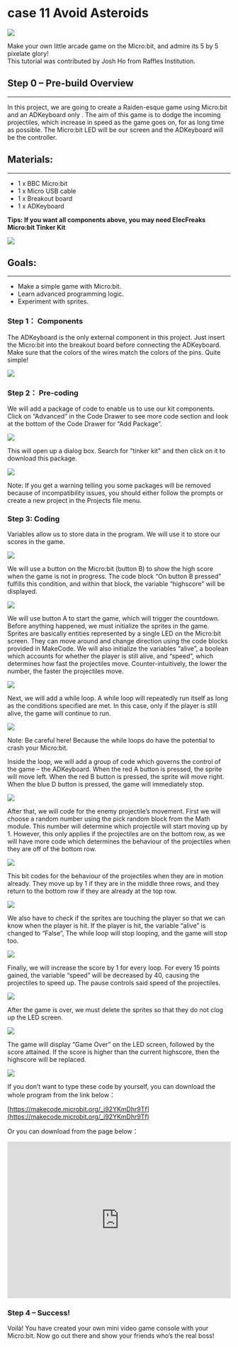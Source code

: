 # case 11 Avoid Asteroids 

![](./images/6AIPczM.jpg)

Make your own little arcade game on the Micro:bit, and admire its 5 by 5 pixelate glory!  
This tutorial was contributed by Josh Ho from Raffles Institution.  


## Step 0 – Pre-build Overview    
---    

In this project, we are going to create a Raiden-esque game using Micro:bit and an ADKeyboard only . The aim of this game is to dodge the incoming projectiles, which increase in speed as the game goes on, for as long time as possible. The Micro:bit LED will be our screen and the ADKeyboard will be the controller.  


## Materials:    
---  
 
- 1 x BBC Micro:bit  
- 1 x Micro USB cable  
- 1 x Breakout board  
- 1 x ADKeyboard  

**Tips: If you want all components above, you may need ElecFreaks Micro:bit Tinker Kit**  

![](./images/Mp5cNkJ.jpg)   


## Goals:    
---  

- Make a simple game with Micro:bit.    
- Learn advanced programming logic.  
- Experiment with sprites.  


### Step 1： Components  
  
The ADKeyboard is the only external component in this project. Just insert the Micro:bit into the breakout board before connecting the ADKeyboard. Make sure that the colors of the wires match the colors of the pins. Quite simple!  

![](./images/SbMCZYA.jpg)  

### Step 2： Pre-coding  
  
We will add a package of code to enable us to use our kit components. Click on “Advanced” in the Code Drawer to see more code section and look at the bottom of the Code Drawer for “Add Package”.  

![](./images/TCRoSBR.jpg)  

This will open up a dialog box. Search for "tinker kit" and then click on it to download this package.  

![](./images/8a7kDKF.png)  

Note: If you get a warning telling you some packages will be removed because of incompatibility issues, you should either follow the prompts or create a new project in the Projects file menu.  

### Step 3: Coding  
  
Variables allow us to store data in the program. We will use it to store our scores in the game.

![](./images/IpUHtHw.jpg)  

We will use a button on the Micro:bit (button B) to show the high score when the game is not in progress. The code block “On button B pressed” fulfills this condition, and within that block, the variable “highscore” will be displayed.  

![](./images/koVaer9.jpg)  

We will use button A to start the game, which will trigger the countdown. Before anything happened, we must initialize the sprites in the game. Sprites are basically entities represented by a single LED on the Micro:bit screen. They can move around and change direction using the code blocks provided in MakeCode. We will also initialize the variables “alive”, a boolean which accounts for whether the player is still alive, and “speed”, which determines how fast the projectiles move. Counter-intuitively, the lower the number, the faster the projectiles move.  

![](./images/WS9mJfW.jpg)  

Next, we will add a while loop. A while loop will repeatedly run itself as long as the conditions specified are met. In this case, only if the player is still alive, the game will continue to run.

![](./images/lkr8BiI.jpg)  

Note: Be careful here! Because the while loops do have the potential to crash your Micro:bit.

Inside the loop, we will add a group of code which governs the control of the game – the ADKeyboard. When the red A button is pressed, the sprite will move left. When the red B button is pressed, the sprite will move right. When the blue D button is pressed, the game will immediately stop.

![](./images/eLMZEwI.jpg)  

After that, we will code for the enemy projectile’s movement. First we will choose a random number using the pick random block from the Math module. This number will determine which projectile will start moving up by 1. However, this only applies if the projectiles are on the bottom row, as we will have more code which determines the behaviour of the projectiles when they are off of the bottom row.  

![](./images/4WWoybd.jpg)  

This bit codes for the behaviour of the projectiles when they are in motion already. They move up by 1 if they are in the middle three rows, and they return to the bottom row if they are already at the top row.

![](./images/pvmKWJo.jpg)  

We also have to check if the sprites are touching the player so that we can know when the player is hit. If the player is hit, the variable “alive” is changed to “False”, The while loop will stop looping, and the game will stop too.

![](./images/z21zJtA.jpg)  

Finally, we will increase the score by 1 for every loop. For every 15 points gained, the variable “speed” will be decreased by 40, causing the projectiles to speed up. The pause controls said speed of the projectiles.

![](./images/car77QA.jpg)  

After the game is over, we must delete the sprites so that they do not clog up the LED screen.

![](./images/I7IDuAL.jpg)  

The game will display “Game Over” on the LED screen, followed by the score attained. If the score is higher than the current highscore, then the highscore will be replaced.

![](./images/0YPq5ha.jpg)  

If you don’t want to type these code by yourself, you can download the whole program from the link below：  

[https://makecode.microbit.org/_i92YKmDhr9Tf](https://makecode.microbit.org/_i92YKmDhr9Tf)  

Or you can download from the page below：  

<div style="position:relative;height:0;padding-bottom:70%;overflow:hidden;"><iframe style="position:absolute;top:0;left:0;width:100%;height:100%;" src="https://makecode.microbit.org/#pub:_i92YKmDhr9Tf" frameborder="0" sandbox="allow-popups allow-forms allow-scripts allow-same-origin"></iframe></div>  


### Step 4 – Success!

Voilà! You have created your own mini video game console with your Micro:bit. Now go out there and show your friends who’s the real boss!  

